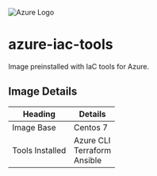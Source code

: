 ![Azure Logo](https://upload.wikimedia.org/wikipedia/commons/thumb/a/a8/Microsoft_Azure_Logo.svg/640px-Microsoft_Azure_Logo.svg.png)
# azure-iac-tools

Image preinstalled with IaC tools for Azure.


## Image Details
| Heading | Details |
| --- | --- |
| Image Base | Centos 7 |
| Tools Installed | Azure CLI<br>Terraform<br>Ansible |

